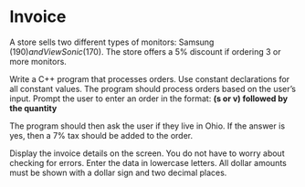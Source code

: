 # Invoice
A store sells two different types of monitors: Samsung ($190) and ViewSonic ($170). The store offers a 5% discount if ordering 3 or more monitors.

Write a C++ program that processes orders. Use constant declarations for all constant values. The program should process orders based on the user’s input. Prompt the user to enter an order in the format: **(s or v) followed by the quantity**

The program should then ask the user if they live in Ohio. If the answer is yes, then a 7% tax should be added to the order.

Display the invoice details on the screen. You do not have to worry about checking for errors. Enter the data in lowercase letters. All dollar amounts must be shown with a dollar sign and two decimal places.
